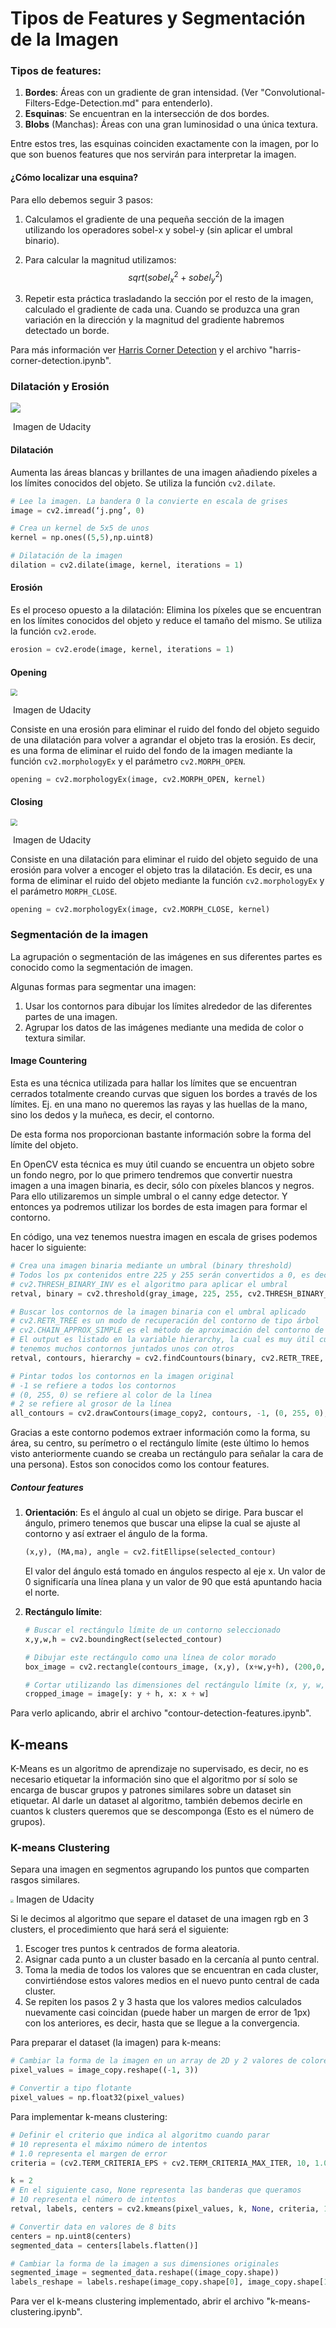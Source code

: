 # Tipos de Features y Segmentación de la Imagen

### Tipos de features:

1. **Bordes**: Áreas con un gradiente de gran intensidad. (Ver "Convolutional-Filters-Edge-Detection.md" para entenderlo).
2. **Esquinas**: Se encuentran en la intersección de dos bordes.
3. **Blobs** (Manchas): Áreas con una gran luminosidad o una única textura.

Entre estos tres, las esquinas coinciden exactamente con la imagen, por lo que son buenos features que nos servirán para interpretar la imagen.

#### ¿Cómo localizar una esquina?

Para ello debemos seguir 3 pasos:

1. Calculamos el gradiente de una pequeña sección de la imagen utilizando los operadores sobel-x y sobel-y (sin aplicar el umbral binario).

2. Para calcular la magnitud utilizamos:
   $$
   sqrt(sobel_x^2+sobel_y^2)
   $$
   

3. Repetir esta práctica trasladando la sección por el resto de la imagen, calculado el gradiente de cada una. Cuando se produzca una gran variación en la dirección y la magnitud del gradiente habremos detectado un borde.



Para más información ver [Harris Corner Detection](https://opencv-python-tutroals.readthedocs.io/en/latest/py_tutorials/py_feature2d/py_features_harris/py_features_harris.html) y el archivo "harris-corner-detection.ipynb".



### Dilatación y Erosión

<img src="https://github.com/aaronespasa/computer-vision/blob/master/3.Feature-Types-Image-Segmentation/Images/dilatation-erosion.png"/>

​																	Imagen de Udacity

#### Dilatación

Aumenta las áreas blancas y brillantes de una imagen añadiendo píxeles a los límites conocidos del objeto. Se utiliza la función `cv2.dilate`.

```python
# Lee la imagen. La bandera 0 la convierte en escala de grises
image = cv2.imread(‘j.png’, 0) 

# Crea un kernel de 5x5 de unos
kernel = np.ones((5,5),np.uint8)

# Dilatación de la imagen
dilation = cv2.dilate(image, kernel, iterations = 1)
```

#### Erosión

Es el proceso opuesto a la dilatación: Elimina los píxeles que se encuentran en los límites conocidos del objeto y reduce el tamaño del mismo. Se utiliza la función `cv2.erode`.

```python
erosion = cv2.erode(image, kernel, iterations = 1)
```

#### Opening

<img src="https://github.com/aaronespasa/computer-vision/blob/master/3.Feature-Types-Image-Segmentation/Images/opening.png" style="zoom: 67%;" />

​																	Imagen de Udacity

Consiste en una erosión para eliminar el ruido del fondo del objeto seguido de una dilatación para volver a agrandar el objeto tras la erosión. Es decir, es una forma de eliminar el ruido del fondo de la imagen mediante la función `cv2.morphologyEx` y el parámetro `cv2.MORPH_OPEN`.

```python
opening = cv2.morphologyEx(image, cv2.MORPH_OPEN, kernel)
```

#### Closing

<img src="https://github.com/aaronespasa/computer-vision/blob/master/3.Feature-Types-Image-Segmentation/Images/closing.png" style="zoom: 67%;" />

​																	Imagen de Udacity

Consiste en una dilatación para eliminar el ruido del objeto seguido de una erosión para volver a encoger el objeto tras la dilatación. Es decir, es una forma de eliminar el ruido del objeto mediante la función `cv2.morphologyEx` y el parámetro `MORPH_CLOSE`.

```python
opening = cv2.morphologyEx(image, cv2.MORPH_CLOSE, kernel)
```



### Segmentación de la imagen

La agrupación o segmentación de las imágenes en sus diferentes partes es conocido como la segmentación de imagen.

Algunas formas para segmentar una imagen:

1. Usar los contornos para dibujar los límites alrededor de las diferentes partes de una imagen.
2. Agrupar los datos de las imágenes mediante una medida de color o textura similar.

#### Image Countering

Esta es una técnica utilizada para hallar los límites que se encuentran cerrados totalmente creando curvas que siguen los bordes a través de los límites. Ej. en una mano no queremos las rayas y las huellas de la mano, sino los dedos y la muñeca, es decir, el contorno.

De esta forma nos proporcionan bastante información sobre la forma del límite del objeto.

En OpenCV esta técnica es muy útil cuando se encuentra un objeto sobre un fondo negro, por lo que primero tendremos que convertir nuestra imagen a una imagen binaria, es decir, sólo con píxeles blancos y negros. Para ello utilizaremos un simple umbral o el canny edge detector. Y entonces ya podremos utilizar los bordes de esta imagen para formar el contorno.

En código, una vez tenemos nuestra imagen en escala de grises podemos hacer lo siguiente:

```python
# Crea una imagen binaria mediante un umbral (binary threshold)
# Todos los px contenidos entre 225 y 255 serán convertidos a 0, es decir, negro
# cv2.THRESH_BINARY_INV es el algoritmo para aplicar el umbral
retval, binary = cv2.threshold(gray_image, 225, 255, cv2.THRESH_BINARY_INV)

# Buscar los contornos de la imagen binaria con el umbral aplicado
# cv2.RETR_TREE es un modo de recuperación del contorno de tipo árbol
# cv2.CHAIN_APPROX_SIMPLE es el método de aproximación del contorno de tipo cadena
# El output es listado en la variable hierarchy, la cual es muy útil cuando
# tenemos muchos contornos juntados unos con otros
retval, contours, hierarchy = cv2.findCountours(binary, cv2.RETR_TREE, cv2.CHAIN_APPROX_SIMPLE)

# Pintar todos los contornos en la imagen original
# -1 se refiere a todos los contornos
# (0, 255, 0) se refiere al color de la línea
# 2 se refiere al grosor de la línea
all_contours = cv2.drawContours(image_copy2, contours, -1, (0, 255, 0), 2)
```

Gracias a este contorno podemos extraer información como la forma, su área,  su centro, su perímetro o el rectángulo límite (este último lo hemos visto anteriormente cuando se creaba un rectángulo para señalar la cara de una persona). Estos son conocidos como los contour features.

##### Contour features

1. **Orientación**: Es el ángulo al cual un objeto se dirige. Para buscar el ángulo, primero tenemos que buscar una elipse la cual se ajuste al contorno y así extraer el ángulo de la forma.

   ```python
   (x,y), (MA,ma), angle = cv2.fitEllipse(selected_contour)
   ```

   El valor del ángulo está tomado en ángulos respecto al eje x. Un valor de 0 significaría una línea plana y un valor de 90 que está apuntando hacia el norte.

2. **Rectángulo límite**: 

   ```python
   # Buscar el rectángulo límite de un contorno seleccionado
   x,y,w,h = cv2.boundingRect(selected_contour)
   
   # Dibujar este rectángulo como una línea de color morado
   box_image = cv2.rectangle(contours_image, (x,y), (x+w,y+h), (200,0,200),2)
   
   # Cortar utilizando las dimensiones del rectángulo límite (x, y, w, h)
   cropped_image = image[y: y + h, x: x + w] 
   ```

   

Para verlo aplicando, abrir el archivo "contour-detection-features.ipynb".

## K-means

K-Means es un algoritmo de aprendizaje no supervisado, es decir, no es necesario etiquetar la información sino que el algoritmo por sí solo se encarga de buscar grupos y patrones similares sobre un dataset sin etiquetar. Al darle un dataset al algoritmo, también debemos decirle en cuantos k clusters queremos que se descomponga (Esto es el número de grupos).

### K-means Clustering

Separa una imagen en segmentos agrupando los puntos que comparten rasgos similares.

<img src="https://github.com/aaronespasa/computer-vision/blob/master/3.Feature-Types-Image-Segmentation/Images/rgb_dataset.png" style="zoom: 33%;" />
                                    Imagen de Udacity
                                    
Si le decimos al algoritmo que separe el dataset de una imagen rgb en 3 clusters, el procedimiento que hará será el siguiente:

1. Escoger tres puntos k centrados de forma aleatoria.
2. Asignar cada punto a un cluster basado en la cercanía al punto central.
3. Toma la media de todos los valores que se encuentran en cada cluster, convirtiéndose estos valores medios en el nuevo punto central de cada cluster.
4. Se repiten los pasos 2 y 3 hasta que los valores medios calculados nuevamente casi coincidan (puede haber un margen de error de 1px) con los anteriores, es decir, hasta que se llegue a la convergencia.



Para preparar el dataset (la imagen) para k-means:

```python
# Cambiar la forma de la imagen en un array de 2D y 2 valores de colores (RGB)
pixel_values = image_copy.reshape((-1, 3))

# Convertir a tipo flotante
pixel_values = np.float32(pixel_values)
```

Para implementar k-means clustering:

```python
# Definir el criterio que indica al algoritmo cuando parar
# 10 representa el máximo número de intentos
# 1.0 representa el margen de error
criteria = (cv2.TERM_CRITERIA_EPS + cv2.TERM_CRITERIA_MAX_ITER, 10, 1.0)

k = 2
# En el siguiente caso, None representa las banderas que queramos
# 10 representa el número de intentos
retval, labels, centers = cv2.kmeans(pixel_values, k, None, criteria, 10, cv2.KMEANS_RANDOM_CENTERS)

# Convertir data en valores de 8 bits
centers = np.uint8(centers)
segmented_data = centers[labels.flatten()]

# Cambiar la forma de la imagen a sus dimensiones originales
segmented_image = segmented_data.reshape((image_copy.shape))
labels_reshape = labels.reshape(image_copy.shape[0], image_copy.shape[1])
```

Para ver el k-means clustering implementado, abrir el archivo "k-means-clustering.ipynb".
